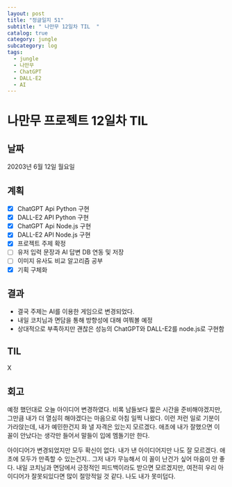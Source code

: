 ```yaml
---
layout: post
title: "정글일지 51"
subtitle: " 나만무 12일차 TIL  "
catalog: true
category: jungle
subcategory: log
tags:
  - jungle
  - 나만무
  - ChatGPT
  - DALL-E2
  - AI
---
```


# 나만무 프로젝트 12일차 TIL

## 날짜

20203년 6월 12일 월요일

## 계획

- [x] ChatGPT Api Python 구현
- [x] DALL-E2 API Python 구현
- [x] ChatGPT Api Node.js 구현
- [x] DALL-E2 API Node.js 구현
- [x] 프로젝트 주제 확정
- [ ] 유저 입력 문장과 AI 답변 DB 연동 및 저장
- [ ] 이미지 유사도 비교 알고리즘 공부
- [x] 기획 구체화

## 결과

- 결국 주제는 AI를 이용한 게임으로 변경되었다.
- 내일 코치님과 면담을 통해 방향성에 대해 여쭤볼 예정
- 상대적으로 부족하지만 괜찮은 성능의 ChatGPT와 DALL-E2를 node.js로 구현함

## TIL

X

## 회고

예정 했던대로 오늘 아이디어 변경하였다. 비록 남들보다 짧은 시간을 준비해야겠지만, 그만큼 내가 더 열심히 해야겠다는 마음으로 아침 일찍 나왔다. 이런 저런 일로 기분이 가라앉는데, 내가 예민한건지 화 낼 자격은 있는지 모르겠다. 애초에 내가 잘했으면 이 꼴이 안났다는 생각만 들어서 말들이 입에 멤돌기만 한다.

아이디어가 변경되었지만 모두 확신이 없다. 내가 낸 아이디어지만 나도 잘 모르겠다. 애초에 모두가 만족할 수 있는건지.. 그저 내가 무능해서 이 꼴이 난건가 싶어 마음이 안 좋다. 내일 코치님과 면담에서 긍정적인 피드백이라도 받으면 모르겠지만, 여전히 우리 아이디어가 잘못되있다면 많이 절망적일 것 같다. 나도 내가 못미덥다.

